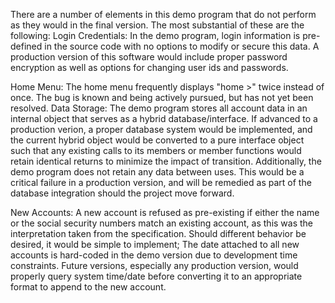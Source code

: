 There are a number of elements in this demo program that do not perform as they would in the final version. The most substantial of these are the following:
Login Credentials:
In the demo program, login information is pre-defined in the source code with no options to modify or secure this data. A production version of this software would include proper password encryption as well as options for changing user ids and passwords.

Home Menu:
The home menu frequently displays "home >" twice instead of once. The bug is known and being actively pursued, but has not yet been resolved.
Data Storage:
The demo program stores all account data in an internal object that serves as a hybrid database/interface. If advanced to a production verion, a proper database system would be implemented, and the current hybrid object would be converted to a pure interface object such that any existing calls to its members or member functions would retain identical returns to minimize the impact of transition.
Additionally, the demo program does not retain any data between uses. This would be a critical failure in a production version, and will be remedied as part of the database integration should the project move forward.

New Accounts:
A new account is refused as pre-existing if either the name or the social security numbers match an existing account, as this was the interpretation taken from the specification. Should different behavior be desired, it would be simple to implement;
The date attached to all new accounts is hard-coded in the demo version due to development time constraints. Future versions, especially any production version, would properly query system time/date before converting it to an appropriate format to append to the new account.